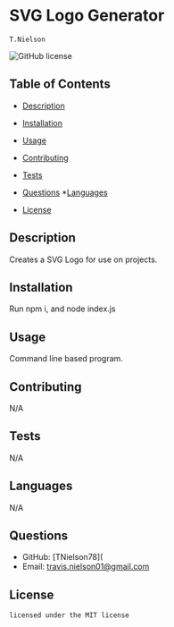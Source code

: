 # SVG Logo Generator
    T.Nielson
![GitHub license](https://img.shields.io/badge/license-MIT-blue.svg)
## Table of Contents
* [Description](#description)
* [Installation](#installation)
* [Usage](#usage)
* [Contributing](#contributing)
* [Tests](#tests)
* [Questions](#questions)
*[Languages](#languages) 

* [License](#license)

## Description
Creates a SVG Logo for use on projects.
## Installation
Run npm i, and node index.js
## Usage
Command line based program.
## Contributing
N/A
## Tests
N/A
## Languages
N/A
## Questions
* GitHub: [TNielson78](
* Email: travis.nielson01@gmail.com
## License   
    licensed under the MIT license


